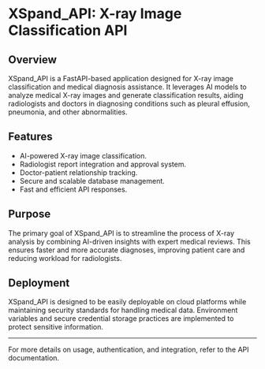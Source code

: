 # XSpand_API: X-ray Image Classification API

## Overview
XSpand_API is a FastAPI-based application designed for X-ray image classification and medical diagnosis assistance. It leverages AI models to analyze medical X-ray images and generate classification results, aiding radiologists and doctors in diagnosing conditions such as pleural effusion, pneumonia, and other abnormalities.

## Features
- AI-powered X-ray image classification.
- Radiologist report integration and approval system.
- Doctor-patient relationship tracking.
- Secure and scalable database management.
- Fast and efficient API responses.

## Purpose
The primary goal of XSpand_API is to streamline the process of X-ray analysis by combining AI-driven insights with expert medical reviews. This ensures faster and more accurate diagnoses, improving patient care and reducing workload for radiologists.

## Deployment
XSpand_API is designed to be easily deployable on cloud platforms while maintaining security standards for handling medical data. Environment variables and secure credential storage practices are implemented to protect sensitive information.

---
For more details on usage, authentication, and integration, refer to the API documentation.

